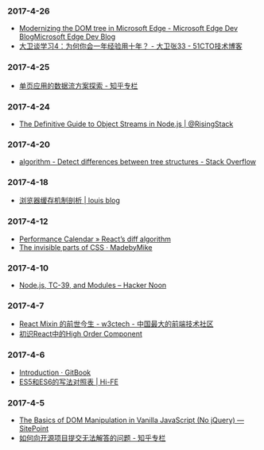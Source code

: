### 2017-4-26<br />
+ [Modernizing the DOM tree in Microsoft Edge - Microsoft Edge Dev BlogMicrosoft Edge Dev Blog](https://blogs.windows.com/msedgedev/2017/04/19/modernizing-dom-tree-microsoft-edge/#BzzCEpktWojmjX2F.97)<br />
+ [大卫谈学习4：为何你会一年经验用十年？ - 大卫张33 - 51CTO技术博客](http://davidzhang33.blog.51cto.com/3095817/1313940)<br />

### 2017-4-25<br />
+ [单页应用的数据流方案探索 - 知乎专栏](https://zhuanlan.zhihu.com/p/26426054)<br />

### 2017-4-24<br />
+ [The Definitive Guide to Object Streams in Node.js | @RisingStack](https://community.risingstack.com/the-definitive-guide-to-object-streams-in-node-js/)<br />

### 2017-4-20<br />
+ [algorithm - Detect differences between tree structures - Stack Overflow](http://stackoverflow.com/questions/5894879/detect-differences-between-tree-structures)<br />

### 2017-4-18<br />
+ [浏览器缓存机制剖析 | louis blog](http://louiszhai.github.io/2017/04/07/http-cache/)<br />

### 2017-4-12<br />
+ [Performance Calendar » React’s diff algorithm](https://calendar.perfplanet.com/2013/diff/)<br />
+ [The invisible parts of CSS · MadebyMike](https://madebymike.com.au/writing/the-invisible-parts-of-CSS/)<br />

### 2017-4-10<br />
+ [Node.js, TC-39, and Modules – Hacker Noon](https://hackernoon.com/node-js-tc-39-and-modules-a1118aecf95e)<br />

### 2017-4-7<br />
+ [React Mixin 的前世今生 - w3ctech - 中国最大的前端技术社区](https://www.w3ctech.com/topic/1599)<br />
+ [初识React中的High Order Component](https://leozdgao.me/chushi-hoc/)<br />

### 2017-4-6<br />
+ [Introduction · GitBook](https://frontendmasters.com/books/front-end-handbook/2017/)<br />
+ [ES5和ES6的写法对照表 | Hi-FE](http://www.highfe.com/index.php/2017/03/06/react_es5_es6/)<br />

### 2017-4-5<br />
+ [The Basics of DOM Manipulation in Vanilla JavaScript (No jQuery) — SitePoint](https://www.sitepoint.com/dom-manipulation-vanilla-javascript-no-jquery/)<br />
+ [如何向开源项目提交无法解答的问题 - 知乎专栏](https://zhuanlan.zhihu.com/p/25795393)<br />